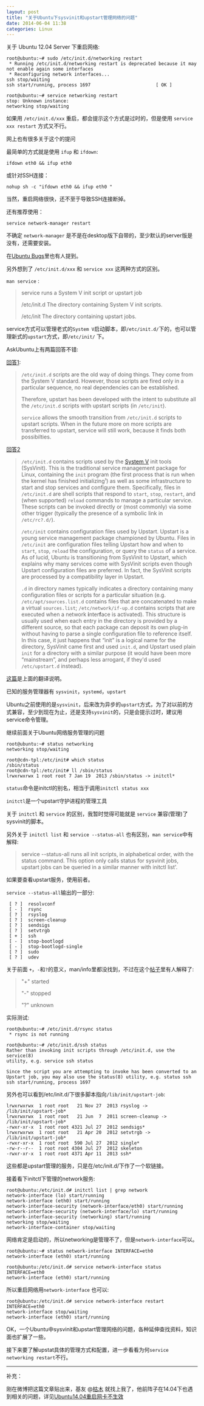 ```yaml
---
layout: post
title: "关于Ubuntu下sysvinit和upstart管理网络的问题"
date: 2014-06-04 11:38
categories: Linux
---
```


<!-- more -->

关于 Ubuntu 12.04 Server 下重启网络:

	root@ubuntu:~# sudo /etc/init.d/networking restart
	 * Running /etc/init.d/networking restart is deprecated because it may not enable again some interfaces
	 * Reconfiguring network interfaces...                                                                                                                                              ssh stop/waiting
	ssh start/running, process 1697                        [ OK ]

	root@ubuntu:~# service networking restart
	stop: Unknown instance:
	networking stop/waiting

如果用 `/etc/init.d/xxx` 重启，都会提示这个方式是过时的，但是使用 `service xxx restart` 方式又不行。

网上也有很多关于这个的提问

最简单的方式就是使用 `ifup` 和 `ifdown`:

	ifdown eth0 && ifup eth0

或针对SSH连接：

	nohup sh -c "ifdown eth0 && ifup eth0 "

当然，重启网络很快，还不至于导致SSH连接断掉。

还有推荐使用：

	service network-manager restart

不确定 `network-manager` 是不是在desktop版下自带的，至少默认的server版是没有，还需要安装。

在[Ubuntu Bugs](https://bugs.launchpad.net/ubuntu/+source/sysvinit/+bug/440179)里也有人提到。

另外想到了 `/etc/init.d/xxx` 和 `service xxx` 这两种方式的区别。

`man service` :

> service runs a System V init script or upstart job
>
> /etc/init.d
>	The directory containing System V init scripts.
> 
> /etc/init
>	The directory containing upstart jobs.

service方式可以管理老式的`System V`启动脚本，即`/etc/init.d/`下的，也可以管理新式的`upstart`方式，即`/etc/init/` 下。

AskUbuntu上有两篇回答不错:

[回答1](http://askubuntu.com/questions/2075/whats-the-difference-between-service-and-etc-init-d):

> `/etc/init.d` scripts are the old way of doing things. They come from the System V standard. However, those scripts are fired only in a particular sequence, no real dependencies can be established.
> 
> Therefore, upstart has been developed with the intent to substitute all the `/etc/init.d` scripts with upstart scripts (in `/etc/init`).
> 
> `service` allows the smooth transition from `/etc/init.d` scripts to upstart scripts. When in the future more on more scripts are transferred to upstart, service will still work, because it finds both possibilties.

[回答2](http://askubuntu.com/questions/5039/what-is-the-difference-between-etc-init-and-etc-init-d)

> `/etc/init.d` contains scripts used by the [System V](http://en.wikipedia.org/wiki/UNIX_System_V) init tools (SysVinit). This is the traditional service management package for Linux, containing the `init` program (the first process that is run when the kernel has finished initializing¹) as well as some infrastructure to start and stop services and configure them. Specifically, files in `/etc/init.d` are shell scripts that respond to `start`, `stop`, `restart`, and (when supported) `reload` commands to manage a particular service. These scripts can be invoked directly or (most commonly) via some other trigger (typically the presence of a symbolic link in `/etc/rc?.d/`).
> 
> `/etc/init` contains configuration files used by Upstart. Upstart is a young service management package championed by Ubuntu. Files in `/etc/init` are configuration files telling Upstart how and when to `start`, `stop`, `reload` the configuration, or query the `status` of a service. As of lucid, Ubuntu is transitioning from SysVinit to Upstart, which explains why many services come with SysVinit scripts even though Upstart configuration files are preferred. In fact, the SysVinit scripts are processed by a compatibility layer in Upstart.
> 
> `.d` in directory names typically indicates a directory containing many configuration files or scripts for a particular situation (e.g. `/etc/apt/sources.list.d` contains files that are concatenated to make a virtual `sources.list`; `/etc/network/if-up.d` contains scripts that are executed when a network <strong>i</strong>nter<strong>f</strong>ace is activated). This structure is usually used when each entry in the directory is provided by a different source, so that each package can deposit its own plug-in without having to parse a single configuration file to reference itself. In this case, it just happens that “init” is a logical name for the directory, SysVinit came first and used `init.d`, and Upstart used plain `init` for a directory with a similar purpose (it would have been more “mainstream”, and perhaps less arrogant, if they'd used `/etc/upstart.d` instead).

[这篇](http://my.oschina.net/lvyi/blog/183123)是上面的翻译说明。

已知的服务管理器有 `sysvinit`，`systemd`，`upstart`

Ubuntu之前使用的是`sysvinit`，后来改为异步的`upstart`方式，为了对以前的方式兼容，至少到现在为止，还是支持`sysvinit`的，只是会提示过时，建议用service命令管理。

继续前面关于Ubuntu网络服务管理的问题

	root@ubuntu:~# status networking
	networking stop/waiting

<!-- -->

	root@cdn-tpl:/etc/init# which status
	/sbin/status
	root@cdn-tpl:/etc/init# ll /sbin/status
	lrwxrwxrwx 1 root root 7 Jan 19  2013 /sbin/status -> initctl*

`status`命令是initctl的别名，相当于调用`initctl status xxx`

`initctl`是一个upstart守护进程的管理工具

关于 `initctl` 和 `service` 的区别，我暂时觉得可能就是 `service` 兼容(管理)了sysvinit的脚本。

另外关于 `initctl list` 和 `service --status-all` 也有区别，`man service`中有解释:

> service --status-all runs all init scripts, in alphabetical order, with the status command. This option only calls status for sysvinit jobs, upstart jobs can be queried in a similar manner with initctl list'.

如果要查看upstart服务，使用前者。

`service --status-all`输出的一部分:

	 [ ? ]  resolvconf
	 [ - ]  rsync
	 [ ? ]  rsyslog
	 [ ? ]  screen-cleanup
	 [ ? ]  sendsigs
	 [ ? ]  setvtrgb
	 [ + ]  ssh
	 [ - ]  stop-bootlogd
	 [ - ]  stop-bootlogd-single
	 [ ? ]  sudo
	 [ ? ]  udev

关于前面 `+`，`-`和`?`的意义，man/info里都没找到，不过在这个[帖子](http://ubuntuforums.org/archive/index.php/t-1574977.html)里有人解释了:

> "+" started
> 
> "-" stopped
> 
> "?" unknown

实际测试:

	root@ubuntu:~# /etc/init.d/rsync status
	 * rsync is not running

	root@ubuntu:~# /etc/init.d/ssh status
	Rather than invoking init scripts through /etc/init.d, use the service(8)
	utility, e.g. service ssh status

	Since the script you are attempting to invoke has been converted to an
	Upstart job, you may also use the status(8) utility, e.g. status ssh
	ssh start/running, process 1697

另外也可以看到/etc/init.d/下很多脚本指向`/lib/init/upstart-job`:

	lrwxrwxrwx  1 root root   21 Nov 27  2013 rsyslog -> /lib/init/upstart-job*
	lrwxrwxrwx  1 root root   21 Jun  7  2011 screen-cleanup -> /lib/init/upstart-job*
	-rwxr-xr-x  1 root root 4321 Jul 27  2012 sendsigs*
	lrwxrwxrwx  1 root root   21 Apr 20  2012 setvtrgb -> /lib/init/upstart-job*
	-rwxr-xr-x  1 root root  590 Jul 27  2012 single*
	-rw-r--r--  1 root root 4304 Jul 27  2012 skeleton
	-rwxr-xr-x  1 root root 4371 Apr 11  2013 ssh*

这些都是upstart管理的服务，只是在/etc/init.d/下作了一个软链接。

接着看下initctl下管理的network服务:

	root@ubuntu:/etc/init.d# initctl list | grep network
	network-interface (lo) start/running
	network-interface (eth0) start/running
	network-interface-security (network-interface/eth0) start/running
	network-interface-security (network-interface/lo) start/running
	network-interface-security (networking) start/running
	networking stop/waiting
	network-interface-container stop/waiting

网络肯定是启动的，所以networking是管理不了，但是`network-interface`可以。

	root@ubuntu:~# status network-interface INTERFACE=eth0
	network-interface (eth0) start/running

	root@ubuntu:/etc/init.d# service network-interface status INTERFACE=eth0
	network-interface (eth0) start/running

所以重启网络用`network-interface` 也可以:

	root@ubuntu:/etc/init.d# service network-interface restart INTERFACE=eth0
	network-interface stop/waiting
	network-interface (eth0) start/running

OK，一个Ubuntu中sysvinit和upstart管理网络的问题，各种延伸查找资料，知识面也扩展了一些。

接下来要了解upstat具体的管理方式和配置，进一步看看为何`service networking restart`不行。

---

补充：

刚在微博把这篇文章贴出来，基友 @[枯木](http://kumu-linux.github.io/) 就找上我了，他前阵子在14.04下也遇到相关的问题，详见[Ubuntu14.04重启网卡不生效](http://kumu-linux.github.io/blog/2014/05/28/ubuntu-network-br0/)
